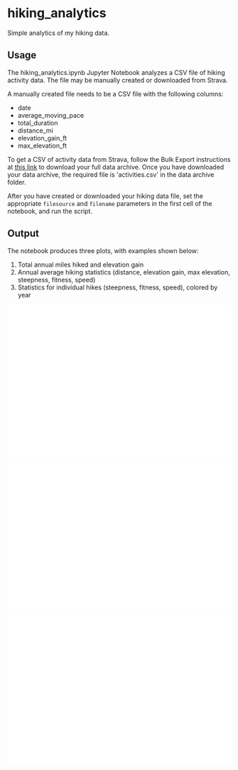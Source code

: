 # hiking_analytics
Simple analytics of my hiking data.

## Usage
The hiking_analytics.ipynb Jupyter Notebook analyzes a CSV file of hiking activity data. The file may be manually created or downloaded from Strava.

A manually created file needs to be a CSV file with the following columns:
- date
- average_moving_pace
- total_duration
- distance_mi
- elevation_gain_ft
- max_elevation_ft

To get a CSV of activity data from Strava, follow the Bulk Export instructions at [this link](https://support.strava.com/hc/en-us/articles/216918437-Exporting-your-Data-and-Bulk-Export) to download your full data archive. Once you have downloaded your data archive, the required file is 'activities.csv' in the data archive folder.

After you have created or downloaded your hiking data file, set the appropriate `filesource` and `filename` parameters in the first cell of the notebook, and run the script.

## Output
The notebook produces three plots, with examples shown below:
1. Total annual miles hiked and elevation gain
2. Annual average hiking statistics (distance, elevation gain, max elevation, steepness, fitness, speed)
3. Statistics for individual hikes (steepness, fitness, speed), colored by year

![Total annual miles hiked and elevation gain](https://github.com/tarynblack/hiking_analytics/blob/main/total_annual_distance_elevation.png)
![Annual average hiking statistics](https://github.com/tarynblack/hiking_analytics/blob/main/average_annual_stats.png)
![Individual hike statistics](https://github.com/tarynblack/hiking_analytics/blob/main/individual_hike_stats.png)
